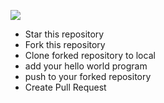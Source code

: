 ![](https://hacktoberfest.digitalocean.com/assets/logo-hf19-header-8245176fe235ab5d942c7580778a914110fa06a23c3d55bf40e2d061809d8785.svg)

- Star this repository
- Fork this repository
- Clone forked repository to local
- add your hello world program
- push to your forked repository
- Create Pull Request
